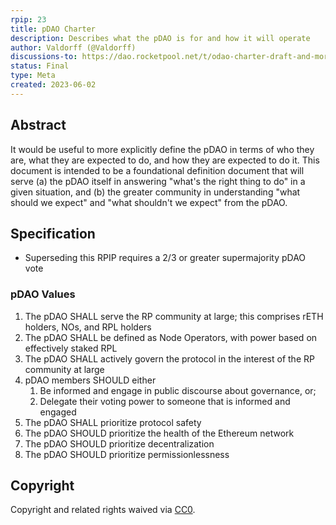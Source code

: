```yaml
---
rpip: 23
title: pDAO Charter
description: Describes what the pDAO is for and how it will operate
author: Valdorff (@Valdorff)
discussions-to: https://dao.rocketpool.net/t/odao-charter-draft-and-more/1832
status: Final
type: Meta
created: 2023-06-02
---
```


## Abstract
It would be useful to more explicitly define the pDAO in terms of who they are, what they are
expected to do, and how they are expected to do it. This document is intended to be a foundational
definition document that will serve (a) the pDAO itself in answering "what's the right thing to do"
in a given situation, and (b) the greater community in understanding "what should we expect" and
"what shouldn't we expect" from the pDAO.

## Specification
- Superseding this RPIP requires a 2/3 or greater supermajority pDAO vote

### pDAO Values
1. The pDAO SHALL serve the RP community at large; this comprises rETH holders, NOs, and RPL holders
1. The pDAO SHALL be defined as Node Operators, with power based on effectively staked RPL
1. The pDAO SHALL actively govern the protocol in the interest of the RP community at large
1. pDAO members SHOULD either
    1. Be informed and engage in public discourse about governance, or;
    1. Delegate their voting power to someone that is informed and engaged
1. The pDAO SHALL prioritize protocol safety
1. The pDAO SHOULD prioritize the health of the Ethereum network
1. The pDAO SHOULD prioritize decentralization
1. The pDAO SHOULD prioritize permissionlessness

## Copyright
Copyright and related rights waived via [CC0](https://creativecommons.org/publicdomain/zero/1.0/).
